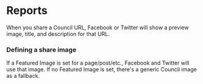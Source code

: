 # Reports

When you share a Council URL, Facebook or Twitter will show a preview image, title, and description for that URL.

### Defining a share image

If a Featured Image is set for a page/post/etc., Facebook and Twitter will use that image. If no Featured Image is set, there's a generic Council image as a fallback. 
